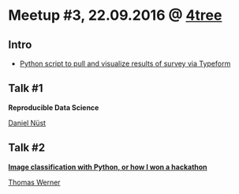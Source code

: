 # Meetup #3, 22.09.2016 @ [4tree](http://www.4tree.com)

## Intro
- [Python script to pull and visualize results of survey via Typeform](intro_survey_results.ipynb)

## Talk #1
**Reproducible Data Science**

[Daniel Nüst](http://nordholmen.net/)

## Talk #2
[**Image classification with Python, or how I won a hackathon**](https://github.com/tomsrocket/image-classification)

[Thomas Werner](https://www.xing.com/profile/Thomas_Werner14)

